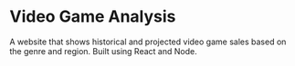 # Video Game Analysis

A website that shows historical and projected video game sales based on the genre and region. Built using React and Node.

